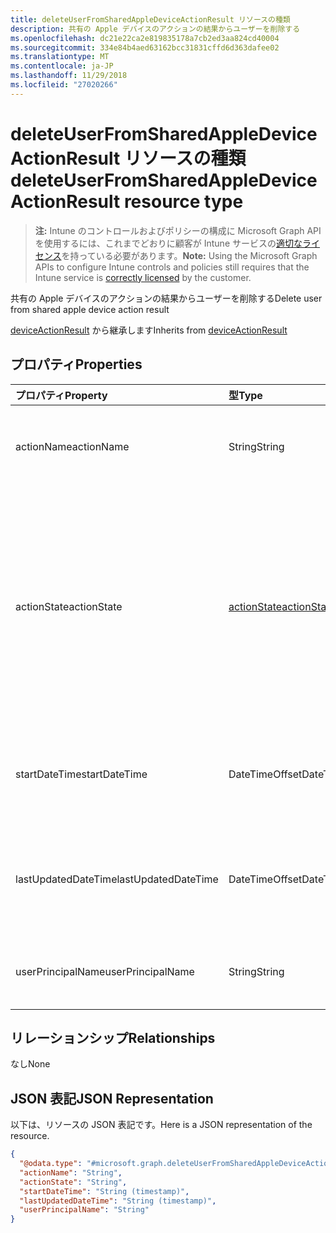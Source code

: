 ```yaml
---
title: deleteUserFromSharedAppleDeviceActionResult リソースの種類
description: 共有の Apple デバイスのアクションの結果からユーザーを削除する
ms.openlocfilehash: dc21e22ca2e819835178a7cb2ed3aa824cd40004
ms.sourcegitcommit: 334e84b4aed63162bcc31831cffd6d363dafee02
ms.translationtype: MT
ms.contentlocale: ja-JP
ms.lasthandoff: 11/29/2018
ms.locfileid: "27020266"
---
```

# <a name="deleteuserfromsharedappledeviceactionresult-resource-type"></a><span data-ttu-id="5b131-103">deleteUserFromSharedAppleDeviceActionResult リソースの種類</span><span class="sxs-lookup"><span data-stu-id="5b131-103">deleteUserFromSharedAppleDeviceActionResult resource type</span></span>

> <span data-ttu-id="5b131-104">**注:** Intune のコントロールおよびポリシーの構成に Microsoft Graph API を使用するには、これまでどおりに顧客が Intune サービスの[適切なライセンス](https://go.microsoft.com/fwlink/?linkid=839381)を持っている必要があります。</span><span class="sxs-lookup"><span data-stu-id="5b131-104">**Note:** Using the Microsoft Graph APIs to configure Intune controls and policies still requires that the Intune service is [correctly licensed](https://go.microsoft.com/fwlink/?linkid=839381) by the customer.</span></span>

<span data-ttu-id="5b131-105">共有の Apple デバイスのアクションの結果からユーザーを削除する</span><span class="sxs-lookup"><span data-stu-id="5b131-105">Delete user from shared apple device action result</span></span>

<span data-ttu-id="5b131-106">[deviceActionResult](../resources/intune-devices-deviceactionresult.md) から継承します</span><span class="sxs-lookup"><span data-stu-id="5b131-106">Inherits from [deviceActionResult](../resources/intune-devices-deviceactionresult.md)</span></span>

## <a name="properties"></a><span data-ttu-id="5b131-107">プロパティ</span><span class="sxs-lookup"><span data-stu-id="5b131-107">Properties</span></span>
|<span data-ttu-id="5b131-108">プロパティ</span><span class="sxs-lookup"><span data-stu-id="5b131-108">Property</span></span>|<span data-ttu-id="5b131-109">型</span><span class="sxs-lookup"><span data-stu-id="5b131-109">Type</span></span>|<span data-ttu-id="5b131-110">説明</span><span class="sxs-lookup"><span data-stu-id="5b131-110">Description</span></span>|
|:---|:---|:---|
|<span data-ttu-id="5b131-111">actionName</span><span class="sxs-lookup"><span data-stu-id="5b131-111">actionName</span></span>|<span data-ttu-id="5b131-112">String</span><span class="sxs-lookup"><span data-stu-id="5b131-112">String</span></span>|<span data-ttu-id="5b131-113">[deviceActionResult](../resources/intune-devices-deviceactionresult.md) から継承されるアクション名</span><span class="sxs-lookup"><span data-stu-id="5b131-113">Action name Inherited from [deviceActionResult](../resources/intune-devices-deviceactionresult.md)</span></span>|
|<span data-ttu-id="5b131-114">actionState</span><span class="sxs-lookup"><span data-stu-id="5b131-114">actionState</span></span>|[<span data-ttu-id="5b131-115">actionState</span><span class="sxs-lookup"><span data-stu-id="5b131-115">actionState</span></span>](../resources/intune-devices-actionstate.md)|<span data-ttu-id="5b131-116">[DeviceActionResult](../resources/intune-devices-deviceactionresult.md)から継承される、アクションの状態です。</span><span class="sxs-lookup"><span data-stu-id="5b131-116">State of the action Inherited from [deviceActionResult](../resources/intune-devices-deviceactionresult.md).</span></span> <span data-ttu-id="5b131-117">可能な値は、`none`、`pending`、`canceled`、`active`、`done`、`failed`、`notSupported` です。</span><span class="sxs-lookup"><span data-stu-id="5b131-117">Possible values are: `none`, `pending`, `canceled`, `active`, `done`, `failed`, `notSupported`.</span></span>|
|<span data-ttu-id="5b131-118">startDateTime</span><span class="sxs-lookup"><span data-stu-id="5b131-118">startDateTime</span></span>|<span data-ttu-id="5b131-119">DateTimeOffset</span><span class="sxs-lookup"><span data-stu-id="5b131-119">DateTimeOffset</span></span>|<span data-ttu-id="5b131-120">アクションが開始された時刻 ([deviceActionResult](../resources/intune-devices-deviceactionresult.md) から継承)</span><span class="sxs-lookup"><span data-stu-id="5b131-120">Time the action was initiated Inherited from [deviceActionResult](../resources/intune-devices-deviceactionresult.md)</span></span>|
|<span data-ttu-id="5b131-121">lastUpdatedDateTime</span><span class="sxs-lookup"><span data-stu-id="5b131-121">lastUpdatedDateTime</span></span>|<span data-ttu-id="5b131-122">DateTimeOffset</span><span class="sxs-lookup"><span data-stu-id="5b131-122">DateTimeOffset</span></span>|<span data-ttu-id="5b131-123">アクション状態の最終更新時刻 ([deviceActionResult](../resources/intune-devices-deviceactionresult.md) から継承)</span><span class="sxs-lookup"><span data-stu-id="5b131-123">Time the action state was last updated Inherited from [deviceActionResult](../resources/intune-devices-deviceactionresult.md)</span></span>|
|<span data-ttu-id="5b131-124">userPrincipalName</span><span class="sxs-lookup"><span data-stu-id="5b131-124">userPrincipalName</span></span>|<span data-ttu-id="5b131-125">String</span><span class="sxs-lookup"><span data-stu-id="5b131-125">String</span></span>|<span data-ttu-id="5b131-126">削除するユーザーのユーザー プリンシパル名</span><span class="sxs-lookup"><span data-stu-id="5b131-126">User principal name of the user to be deleted</span></span>|

## <a name="relationships"></a><span data-ttu-id="5b131-127">リレーションシップ</span><span class="sxs-lookup"><span data-stu-id="5b131-127">Relationships</span></span>
<span data-ttu-id="5b131-128">なし</span><span class="sxs-lookup"><span data-stu-id="5b131-128">None</span></span>
## <a name="json-representation"></a><span data-ttu-id="5b131-129">JSON 表記</span><span class="sxs-lookup"><span data-stu-id="5b131-129">JSON Representation</span></span>
<span data-ttu-id="5b131-130">以下は、リソースの JSON 表記です。</span><span class="sxs-lookup"><span data-stu-id="5b131-130">Here is a JSON representation of the resource.</span></span>
<!-- {
  "blockType": "resource",
  "@odata.type": "microsoft.graph.deleteUserFromSharedAppleDeviceActionResult"
}
-->
``` json
{
  "@odata.type": "#microsoft.graph.deleteUserFromSharedAppleDeviceActionResult",
  "actionName": "String",
  "actionState": "String",
  "startDateTime": "String (timestamp)",
  "lastUpdatedDateTime": "String (timestamp)",
  "userPrincipalName": "String"
}
```



